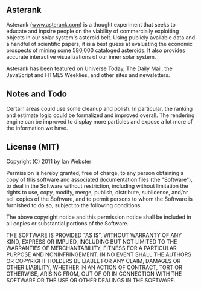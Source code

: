 ## Asterank

Asterank (www.asterank.com) is a thought experiment that seeks to educate and inpsire people on the viability of commercially exploiting objects in our solar system's asteroid belt.  Using publicly available data and a handful of scientific papers, it is a best guess at evaluating the economic prospects of mining some 580,000 cataloged asteroids.  It also provides accurate interactive visualizations of our inner solar system.

Asterank has been featured on Universe Today, The Daily Mail, the JavaScript and HTML5 Weeklies, and other sites and newsletters.

## Notes and Todo

Certain areas could use some cleanup and polish.  In particular, the ranking and estimate logic could be formalized and improved overall.  The rendering engine can be improved to display more particles and expose a lot more of the information we have.

## License (MIT)

Copyright (C) 2011 by Ian Webster

Permission is hereby granted, free of charge, to any person obtaining a copy
of this software and associated documentation files (the "Software"), to deal
in the Software without restriction, including without limitation the rights
to use, copy, modify, merge, publish, distribute, sublicense, and/or sell
copies of the Software, and to permit persons to whom the Software is
furnished to do so, subject to the following conditions:

The above copyright notice and this permission notice shall be included in
all copies or substantial portions of the Software.

THE SOFTWARE IS PROVIDED "AS IS", WITHOUT WARRANTY OF ANY KIND, EXPRESS OR
IMPLIED, INCLUDING BUT NOT LIMITED TO THE WARRANTIES OF MERCHANTABILITY,
FITNESS FOR A PARTICULAR PURPOSE AND NONINFRINGEMENT. IN NO EVENT SHALL THE
AUTHORS OR COPYRIGHT HOLDERS BE LIABLE FOR ANY CLAIM, DAMAGES OR OTHER
LIABILITY, WHETHER IN AN ACTION OF CONTRACT, TORT OR OTHERWISE, ARISING FROM,
OUT OF OR IN CONNECTION WITH THE SOFTWARE OR THE USE OR OTHER DEALINGS IN
THE SOFTWARE.
